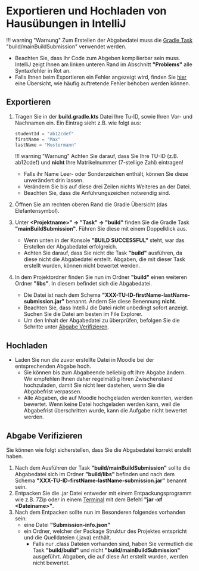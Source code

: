 # Exportieren und Hochladen von Hausübungen in IntelliJ

!!! warning "Warnung"
    Zum Erstellen der Abgabedatei muss die [Gradle Task] "build/mainBuildSubmission" verwendet werden.
* Beachten Sie, dass Ihr Code zum Abgeben kompilierbar sein muss. IntelliJ zeigt Ihnen am linken unteren Rand im Abschnitt **"Problems"** alle Syntaxfehler in Rot an.
* Falls Ihnen beim Exportieren ein Fehler angezeigt wird, finden Sie [hier] eine Übersicht, wie häufig auftretende Fehler behoben werden können.

## Exportieren

1. Tragen Sie in der **build.gradle.kts** Datei Ihre Tu-ID, sowie Ihren Vor- und Nachnamen ein. Ein Eintrag sieht z.B. wie folgt aus:
    ```java
    studentId = "ab12cdef"
    firstName = "Max"
    lastName = "Mustermann"
    ```

    !!! warning "Warnung"
        Achten Sie darauf, dass Sie Ihre TU-ID (z.B. ab12cdef) und **nicht** Ihre Matrikelnummer (7-stellige Zahl) eintragen!
    * Falls ihr Name Leer- oder Sonderzeichen enthält, können Sie diese unverändert drin lassen.
    * Verändern Sie bis auf diese drei Zeilen nichts Weiteres an der Datei.
    * Beachten Sie, dass die Anführungszeichen notwendig sind.

2. Öffnen Sie am rechten oberen Rand die Gradle Übersicht (das Elefantensymbol).

3. Unter **<Projektname\>" -> "Task" -> "build"** finden Sie die Gradle Task **"mainBuildSubmission"**. Führen Sie diese mit einem Doppelklick aus.
    * Wenn unten in der Konsole **"BUILD SUCCESSFUL"** steht, war das Erstellen der Abgabedatei erfolgreich.
    * Achten Sie darauf, dass Sie nicht die Task **"build"** ausführen, da diese nicht die Abgabedatei erstellt. Abgaben, die mit dieser Task erstellt wurden, können nicht bewertet werden.

4. In dem Projektordner finden Sie nun im Ordner **"build"** einen weiteren Ordner **"libs"**. In diesem befindet sich die Abgabedatei.
    * Die Datei ist nach dem Schema **"XXX-TU-ID-firstName-lastName-submission.jar"** benannt. Ändern Sie diese Benennung **nicht**.
    * Beachten Sie, dass IntelliJ die Datei nicht unbedingt sofort anzeigt. Suchen Sie die Datei am besten im File Explorer.
    * Um den Inhalt der Abgabedatei zu überprüfen, befolgen Sie die Schritte unter [Abgabe Verifizieren].

## Hochladen
* Laden Sie nun die zuvor erstellte Datei in Moodle bei der entsprechenden Abgabe hoch.
    * Sie können bis zum Abgabeende beliebig oft Ihre Abgabe ändern. Wir empfehlen Ihnen daher regelmäßig Ihren Zwischenstand hochzuladen, damit Sie nicht leer dastehen, wenn Sie die Abgabefrist verpassen.
    * Alle Abgaben, die auf Moodle hochgeladen werden konnten, werden bewertet. Wenn keine Datei hochgeladen werden kann, weil die Abgabefrist überschritten wurde, kann die Aufgabe nicht bewertet werden.

## Abgabe Verifizieren

Sie können wie folgt sicherstellen, dass Sie die Abgabedatei korrekt erstellt haben.

1. Nach dem Ausführen der Task **"build/mainBuildSubmission"** sollte die Abgabedatei sich im Ordner **"build/libs"** befinden und nach dem Schema **"XXX-TU-ID-firstName-lastName-submission.jar"** benannt sein.
2. Entpacken Sie die .jar Datei entweder mit einem Entpackungsprogramm wie z.B. 7Zip oder in einem [Terminal] mit dem Befehl **"jar -xf <Dateiname\>"**.
3. Nach dem Entpacken sollte nun im Besonderen folgendes vorhanden sein:
    * eine Datei **"Submission-info.json"**
    * ein Ordner, welcher der Package Struktur des Projektes entspricht und die Quelldateien (.java) enthält.
        * Falls nur .class Dateien vorhanden sind, haben Sie vermutlich die Task **"build/build"** und nicht **"build/mainBuildSubmission"** ausgeführt. Abgaben, die auf diese Art erstellt wurden, werden nicht bewertet.

[Gradle Task]: /exercises/edit/#gradle-tasks
[hier]:/exercises/fix-errors/ 
[Terminal]: /preparation/terminal/
[Abgabe Verifizieren]: /exercises/export-upload/#abgabe-verifizieren
